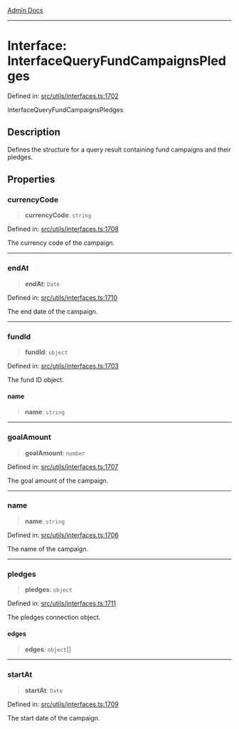 [Admin Docs](/)

***

# Interface: InterfaceQueryFundCampaignsPledges

Defined in: [src/utils/interfaces.ts:1702](https://github.com/PalisadoesFoundation/talawa-admin/blob/main/src/utils/interfaces.ts#L1702)

InterfaceQueryFundCampaignsPledges

## Description

Defines the structure for a query result containing fund campaigns and their pledges.

## Properties

### currencyCode

> **currencyCode**: `string`

Defined in: [src/utils/interfaces.ts:1708](https://github.com/PalisadoesFoundation/talawa-admin/blob/main/src/utils/interfaces.ts#L1708)

The currency code of the campaign.

***

### endAt

> **endAt**: `Date`

Defined in: [src/utils/interfaces.ts:1710](https://github.com/PalisadoesFoundation/talawa-admin/blob/main/src/utils/interfaces.ts#L1710)

The end date of the campaign.

***

### fundId

> **fundId**: `object`

Defined in: [src/utils/interfaces.ts:1703](https://github.com/PalisadoesFoundation/talawa-admin/blob/main/src/utils/interfaces.ts#L1703)

The fund ID object.

#### name

> **name**: `string`

***

### goalAmount

> **goalAmount**: `number`

Defined in: [src/utils/interfaces.ts:1707](https://github.com/PalisadoesFoundation/talawa-admin/blob/main/src/utils/interfaces.ts#L1707)

The goal amount of the campaign.

***

### name

> **name**: `string`

Defined in: [src/utils/interfaces.ts:1706](https://github.com/PalisadoesFoundation/talawa-admin/blob/main/src/utils/interfaces.ts#L1706)

The name of the campaign.

***

### pledges

> **pledges**: `object`

Defined in: [src/utils/interfaces.ts:1711](https://github.com/PalisadoesFoundation/talawa-admin/blob/main/src/utils/interfaces.ts#L1711)

The pledges connection object.

#### edges

> **edges**: `object`[]

***

### startAt

> **startAt**: `Date`

Defined in: [src/utils/interfaces.ts:1709](https://github.com/PalisadoesFoundation/talawa-admin/blob/main/src/utils/interfaces.ts#L1709)

The start date of the campaign.

